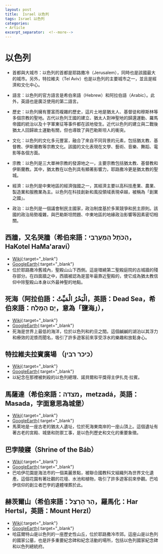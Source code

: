 ```yaml
---
layout: post
title:  Israel 以色列
tags: Israel 以色列 
categories:
- Article
excerpt_separator:  <!--more-->
---
```

# 以色列
- 首都與大城市：以色列的首都是耶路撒冷（Jerusalem），同時也是該國最大的城市。另外，特拉維夫（Tel Aviv）也是以色列的主要城市之一，並且是經濟和文化中心。

- 語言：以色列的官方語言是希伯來語（Hebrew）和阿拉伯語（Arabic）。此外，英語也是廣泛使用的第二語言。

- 歷史：以色列擁有豐富而複雜的歷史，這片土地是猶太人、基督徒和穆斯林等多個宗教的聖地。古代以色列王國的建立、猶太人對神聖地的歸還運動、羅馬帝國的統治以及十字軍東征等事件都在該地發生。近代以色列的建立與二戰後猶太人回歸故土運動有關，但也導致了與巴勒斯坦人的衝突。

- 文化：以色列的文化多元豐富，融合了來自不同背景的元素，包括猶太教、基督教、伊斯蘭教等宗教文化。該國的文化表現在文學、藝術、音樂、舞蹈、電影等各個方面。

- 宗教：以色列是三大單神宗教的發源地之一，主要宗教包括猶太教、基督教和伊斯蘭教。其中，猶太教在以色列具有顯著影響力，耶路撒冷更是猶太教的聖城。

- 經濟：以色列是中東地區的經濟強國之一，其經濟主要以高科技產業、農業、製造業和服務業為主。以色列在科技創新和風投領域表現卓越，被稱為「創業之國」。

- 政治：以色列是一個議會制民主國家，政治制度基於多黨競爭和民主原則。該國的政治局勢複雜，與巴勒斯坦問題、中東地區的地緣政治影響等因素密切相關。

## 西牆，又名哭牆（希伯來語：הַכֹּתֶל הַמַּעֲרָבִי，HaKotel HaMa'aravi）
- [Wiki](https://zh.wikipedia.org/zh-tw/%E8%A5%BF%E5%A2%99 "Wiki"){:target="_blank"} 
- [GoogleEarth](https://earth.google.com/web/search/Old+City+of+Jerusalem/@31.77809475,35.2315768,758.25690794a,1947.37115818d,34.99999986y,0h,0t,0r/ "GoogleEarth"){:target="_blank"} 
- 位於耶路撒冷舊城內，聖殿山山下西側。這是環繞第二聖殿庭院的古城牆的殘存部分。在四面牆之中，西牆被認為是當年最靠近聖殿的，使它成為猶太教信仰中除聖殿山本身以外最神聖的地點。

## 死海（阿拉伯語：الْبَحْرُ الْمَيِّتُ，英語：Dead Sea，希伯來語：יָם הַמֶּלַח，意為「鹽海」），
- [Wiki](https://zh.wikipedia.org/zh-tw/%E6%AD%BB%E6%B5%B7 "Wiki"){:target="_blank"} 
- [GoogleEarth](https://earth.google.com/web/search/Dead+Sea/@31.53717966,35.49028789,-414.77902088a,158529.25996728d,34.99998844y,0h,0t,0r/ "GoogleEarth"){:target="_blank"} 
- 死海是世界上最低的海洋，位於以色列和約旦之間。這個鹹鹹的湖泊以其浮力和療效的泥漿而聞名，吸引了許多遊客前來享受浮水的樂趣和放鬆身心。

## 特拉維夫拉賓廣場 （כיכר רבין）
- [Wiki](https://zh.wikipedia.org/zh-tw/%E6%8B%89%E5%AE%BE%E5%B9%BF%E5%9C%BA "Wiki"){:target="_blank"} 
- [GoogleEarth](https://earth.google.com/web/search/White+City+of+Tel+Aviv/@32.07907077,34.77742228,22.24128705a,2331.3001041d,34.99998844y,0h,0t,0r/ "GoogleEarth"){:target="_blank"} 
- 以紀念在那裡被刺殺的以色列總理、諾貝爾和平獎得主伊扎克·拉賓。


## 馬薩達（希伯來語：מצדה，metzadá，英語：Masada，字面意思為城堡）
- [Wiki](https://zh.wikipedia.org/zh-tw/%E9%A9%AC%E8%90%A8%E8%BE%BE "Wiki"){:target="_blank"} 
- [GoogleEarth](https://earth.google.com/web/search/Masada/@31.3157602,35.35542295,-10.88982507a,4657.33943875d,34.99999986y,0h,0t,0r/ "GoogleEarth"){:target="_blank"} 
- 馬萊地是一座古老的猶太人遺址，位於死海東南岸的一座山頂上。這個遺址有著古老的宮殿、城堡和防禦工事，是以色列歷史和文化的重要象徵。

## 巴孛陵寢（Shrine of the Báb）
- [Wiki](https://zh.wikipedia.org/zh-tw/%E5%B7%B4%E5%AD%9B%E9%99%B5%E5%AF%9D "Wiki"){:target="_blank"} 
- [GoogleEarth](https://earth.google.com/web/search/Bahai+Gardens/@32.814588,34.9871795,131.61264906a,871.1011561d,34.9999999y,0h,0t,0r/ "GoogleEarth"){:target="_blank"} 
- 巴哈伊花園是海法市的一個美麗景點，被聯合國教科文組織列為世界文化遺產。這個花園有著壯觀的花壇、水池和植物，吸引了許多遊客前來參觀。巴哈伊信仰的創立者巴孛的遺體埋葬於此。

## 赫茨爾山（希伯來語：הַר הֶרְצְל，羅馬化：Har Hertsl，英語：Mount Herzl）
- [Wiki](https://zh.wikipedia.org/zh-tw/%E8%B5%AB%E8%8C%A8%E7%88%BE%E5%B1%B1 "Wiki"){:target="_blank"} 
- [GoogleEarth](https://earth.google.com/web/search/Mount+Herzl/@31.7747217,35.1777778,810.1075433a,4627.41001203d,34.99999963y,0h,0t,0r/ "GoogleEarth"){:target="_blank"} 
- 哈茲爾特山是以色列的一座歷史性山丘，位於耶路撒冷市郊。這座山是以色列的國家公墓，也是許多重要紀念碑和紀念活動的場所，包括以色列國家紀念碑和以色列總統府。

